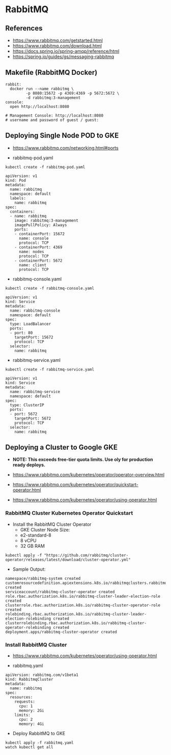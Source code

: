 # RabbitMQ


## References

* https://www.rabbitmq.com/getstarted.html
* https://www.rabbitmq.com/download.html
* https://docs.spring.io/spring-amqp/reference/html
* https://spring.io/guides/gs/messaging-rabbitmq



## Makefile (RabbitMQ Docker)

```
rabbit:
  docker run --name rabbitmq \
         -p 8080:15672 -p 4369:4369 -p 5672:5672 \
         -d rabbitmq:3-management
console:
  open http://localhost:8080

# Management Console: http://localhost:8080
# username and password of guest / guest:

```


## Deploying Single Node POD to GKE

* https://www.rabbitmq.com/networking.html#ports

* rabbitmq-pod.yaml

```
kubectl create -f rabbitmq-pod.yaml
```

```
apiVersion: v1
kind: Pod
metadata:
  name: rabbitmq
  namespace: default
  labels:
    name: rabbitmq
spec:
  containers:
  - name: rabbitmq
    image: rabbitmq:3-management
    imagePullPolicy: Always
    ports:
    - containerPort: 15672
      name: console
      protocol: TCP
    - containerPort: 4369
      name: nodes
      protocol: TCP
    - containerPort: 5672
      name: client
      protocol: TCP
```

* rabbitmq-console.yaml

```
kubectl create -f rabbitmq-console.yaml
```

```
apiVersion: v1
kind: Service
metadata:
  name: rabbitmq-console
  namespace: default
spec:
  type: LoadBalancer
  ports:
  - port: 80 
    targetPort: 15672
    protocol: TCP
  selector:
    name: rabbitmq
```

* rabbitmq-service.yaml

```
kubectl create -f rabbitmq-service.yaml
```

```
apiVersion: v1
kind: Service
metadata:
  name: rabbitmq-service
  namespace: default
spec:
  type: ClusterIP
  ports:
  - port: 5672 
    targetPort: 5672
    protocol: TCP
  selector:
    name: rabbitmq
```



## Deploying a Cluster to Google GKE

* **NOTE: This exceeds free-tier quota limits.  Use oly for production ready deploys.**

* https://www.rabbitmq.com/kubernetes/operator/operator-overview.html
* https://www.rabbitmq.com/kubernetes/operator/quickstart-operator.html
* https://www.rabbitmq.com/kubernetes/operator/using-operator.html

### RabbitMQ Cluster Kubernetes Operator Quickstart 

* Install the RabbitMQ Cluster Operator 
	* GKE Cluster Node Size:
	* e2-standard-8
	* 8 vCPU
	* 32 GB RAM
	 	

```
kubectl apply -f "https://github.com/rabbitmq/cluster-operator/releases/latest/download/cluster-operator.yml"
```

* Sample Output:

```
namespace/rabbitmq-system created
customresourcedefinition.apiextensions.k8s.io/rabbitmqclusters.rabbitmq.com created
serviceaccount/rabbitmq-cluster-operator created
role.rbac.authorization.k8s.io/rabbitmq-cluster-leader-election-role created
clusterrole.rbac.authorization.k8s.io/rabbitmq-cluster-operator-role created
rolebinding.rbac.authorization.k8s.io/rabbitmq-cluster-leader-election-rolebinding created
clusterrolebinding.rbac.authorization.k8s.io/rabbitmq-cluster-operator-rolebinding created
deployment.apps/rabbitmq-cluster-operator created
```

### Install RabbitMQ Cluster

* https://www.rabbitmq.com/kubernetes/operator/using-operator.html

* rabbitmq.yaml

```
apiVersion: rabbitmq.com/v1beta1
kind: RabbitmqCluster
metadata:
  name: rabbitmq
spec:
  resources:
    requests:
      cpu: 1
      memory: 2Gi
    limits:
      cpu: 2
      memory: 4Gi
```

* Deploy RabbitMQ to GKE

```
kubectl apply -f rabbitmq.yaml
watch kubectl get all
```


